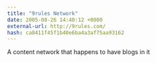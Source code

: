 ```yaml
---
title: "9rules Network"
date: 2005-08-26 14:40:12 +0000
external-url: http://9rules.com/
hash: ca8411f45f1b40e6ba4a3af75aa93162
---
```


A content network that happens to have blogs in it
